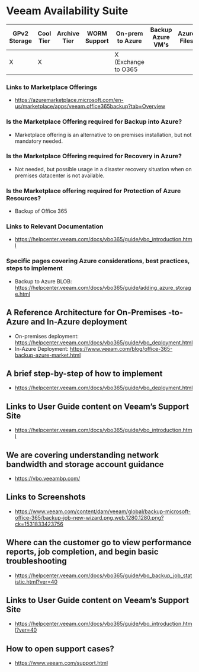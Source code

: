 # Veeam Availability Suite

| GPv2 Storage |  Cool Tier | Archive Tier | WORM Support | On-prem to Azure | Backup Azure VM's | Azure Files | Backup Azure Blob |
|--------------|------------|--------------|--------------|------------------|-------------------|-------------|-------------------|
|X             |X           |              |              |X (Exchange to O365|                    |                   |             |                   |

### Links to Marketplace Offerings
- https://azuremarketplace.microsoft.com/en-us/marketplace/apps/veeam.office365backup?tab=Overview

### Is the Marketplace Offering required for Backup into Azure?
- Marketplace offering is an alternative to on premises installation, but not mandatory needed.

### Is the Marketplace Offering required for Recovery in Azure?
- Not needed, but possible usage in a disaster recovery situation when on premises datacenter is not available. 

### Is the Marketplace offering required for Protection of Azure Resources?
- Backup of Office 365

### Links to Relevant Documentation
- https://helpcenter.veeam.com/docs/vbo365/guide/vbo_introduction.html

### Specific pages covering Azure considerations, best practices, steps to implement
- Backup to Azure BLOB: https://helpcenter.veeam.com/docs/vbo365/guide/adding_azure_storage.html   

## A Reference Architecture for On-Premises -to-Azure and In-Azure deployment
- On-premises deployment: https://helpcenter.veeam.com/docs/vbo365/guide/vbo_deployment.html
- In-Azure Deployment: https://www.veeam.com/blog/office-365-backup-azure-market.html

## A brief step-by-step of how to implement
- https://helpcenter.veeam.com/docs/vbo365/guide/vbo_deployment.html

## Links to User Guide content on Veeam’s Support Site
- https://helpcenter.veeam.com/docs/vbo365/guide/vbo_introduction.html

## We are covering understanding network bandwidth and storage account guidance
- https://vbo.veeambp.com/

## Links to Screenshots
- https://www.veeam.com/content/dam/veeam/global/backup-microsoft-office-365/backup-job-new-wizard.png.web.1280.1280.png?ck=1531833423756

## Where can the customer go to view performance reports, job completion, and begin basic troubleshooting
- https://helpcenter.veeam.com/docs/vbo365/guide/vbo_backup_job_statistic.html?ver=40

## Links to User Guide content on Veeam’s Support Site
- https://helpcenter.veeam.com/docs/vbo365/guide/vbo_introduction.html?ver=40

## How to open support cases?
- https://www.veeam.com/support.html

